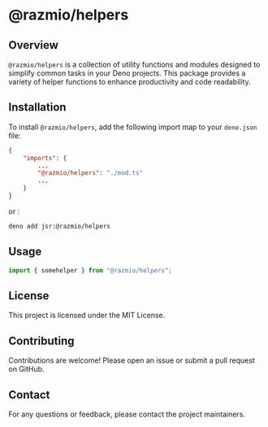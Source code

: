# @razmio/helpers

## Overview

`@razmio/helpers` is a collection of utility functions and modules designed to simplify common tasks in your Deno projects. This package provides a variety of helper functions to enhance productivity and code readability.

## Installation

To install `@razmio/helpers`, add the following import map to your `deno.json` file:

```json
{
    "imports": {
        ...
        "@razmio/helpers": "./mod.ts"
        ...
    }
}
```

or :

```sh
deno add jsr:@razmio/helpers
```

## Usage

```ts
import { somehelper } from "@razmio/helpers";
```

## License

This project is licensed under the MIT License.

## Contributing

Contributions are welcome! Please open an issue or submit a pull request on GitHub.

## Contact

For any questions or feedback, please contact the project maintainers.
